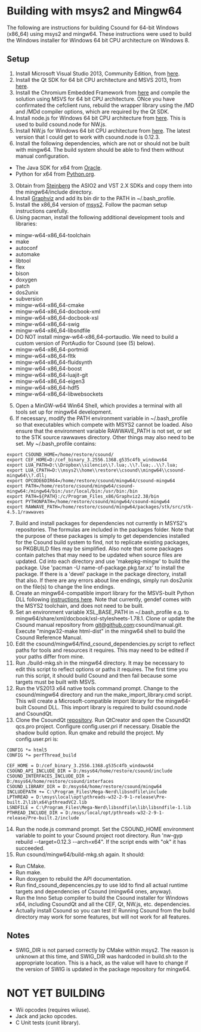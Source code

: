 # Building with msys2 and Mingw64

The following are instructions for building Csound for 64-bit Windows (x86_64) using msys2 and mingw64. These instructions were used to build the Windows installer for Windows 64 bit CPU architecture on Windows 8.

## Setup

1. Install Microsoft Visual Studio 2013, Community Edition, from [here](https://www.visualstudio.com/en-us/news/vs2013-community-vs.aspx).
2. Install the Qt SDK for 64 bit CPU architecture and MSVS 2013, from [here](http://download.qt.io/official_releases/qt/5.6/5.6.0/qt-opensource-windows-x86-msvc2013_64-5.6.0.exe).
3. Install the Chromium Embedded Framework from [here](https://cefbuilds.com/) and compile the solution using MSVS for 64 bit CPU architecture. ONce you have confirmated the cefclient runs, rebuild the wrapper library using the /MD and /MDd compiler options, which are required by the Qt SDK.
4. Install node.js for Windows 64 bit CPU architecture from [here](https://nodejs.org/en/). This is used to build csound.node for NW.js.
4. Install NW.js for Windows 64 bit CPU architecture from [here](http://nwjs.io/). The latest version that I could get to work with csound.node is 0.12.3.
8. Install the following dependencies, which are not or should not be built with mingw64. The build system should be able to find them without manual configuration.
  * The Java SDK for x64 from [Oracle](http://www.oracle.com/technetwork/java/index.html).
  * Python for x64 from [Python.org](https://www.python.org/).
3. Obtain from [Steinberg](http://www.steinberg.net/en/company/developers.html) the ASIO2 and VST 2.X SDKs and copy them into the mingw64/include directory.
4. Install [Graphviz](http://www.graphviz.org/) and add its bin dir to the PATH in ~/.bash_profile.
1. Install the x86_64 version of [msys2](http://msys2.github.io/). Follow the pacman setup instructions carefully.
2. Using pacman, install the following additional development tools and libraries:
  * mingw-w64-x86_64-toolchain
  * make
  * autoconf
  * automake
  * libtool
  * flex
  * bison
  * doxygen
  * patch
  * dos2unix
  * subversion
  * mingw-w64-x86_64-cmake
  * mingw-w64-x86_64-docbook-xml
  * mingw-w64-x86_64-docbook-xsl
  * mingw-w64-x86_64-swig
  * mingw-w64-x86_64-libsndfile
  * DO NOT install mingw-w64-x86_64-portaudio. We need to build a custom version of PortAudio for Csound (see (5) below).
  * mingw-w64-x86_64-portmidi
  * mingw-w64-x86_64-fltk
  * mingw-w64-x86_64-fluidsynth
  * mingw-w64-x86_64-boost
  * mingw-w64-x86_64-luajit-git
  * mingw-w64-x86_64-eigen3
  * mingw-w64-x86_64-hdf5
  * mingw-w64-x86_64-libwebsockets
5. Open a MinGW-w64 Win64 Shell, which provides a terminal with all tools set up for mingw64 development.
6. If necessary, modify the PATH environment variable in ~/.bash_profile so that executables which compete with MSYS2 cannot be loaded. Also ensure that the environment variable RAWWAVE_PATH is not set, or set to the STK source rawwaves directory. Other things may also need to be set. My ~/.bash_profile contains:
```
export CSOUND_HOME=/home/restore/csound/
export CEF_HOME=D:/cef_binary_3.2556.1368.g535c4fb_windows64
export LUA_PATH=D:\\Dropbox\\silencio\\?.lua;.\\?.lua;..\\?.lua;
export LUA_CPATH=D:\\msys2\\home\\restore\\csound\\mingw64\\csound-mingw64\\?.dll;
export OPCODE6DIR64=/home/restore/csound/mingw64/csound-mingw64
export PATH=/home/restore/csound/mingw64/csound-mingw64:/mingw64/bin:/usr/local/bin:/usr/bin:/bin
export PATH=${PATH}:/c/Program_Files_x86/Graphviz2.38/bin
export PYTHONPATH=/home/restore/csound/mingw64/csound-mingw64
export RAWWAVE_PATH=/home/restore/csound/mingw64/packages/stk/src/stk-4.5.1/rawwaves
```
7. Build and install packages for dependencies not currently in MSYS2's repositories. The formulas are included in the packages folder. Note that the purpose of these packages is simply to get dependencies installed for the Csound build system to find, not to replicate existing packages, so PKGBUILD files may be simplified. Also note that some packages contain patches that may need to be updated when source files are updated. Cd into each directory and use 'makepkg-mingw' to build the package. Use 'pacman -U name-of-package.pkg.tar.xz' to install the package. If there is a 'devel' package in the package directory, install that also. If there are any errors about line endings, simply run dos2unix on the file(s) to change the line endings.
7. Create an mingw64-compatible import library for the MSVS-built Python DLL following [instructions here](http://ascend4.org/Setting_up_a_MinGW-w64_build_environment). Note that currently, gendef comes with the MSYS2 toolchain, and does not need to be built.
9. Set an environment variable XSL_BASE_PATH in ~/.bash_profile e.g. to mingw64/share/xml/docbook/xsl-stylesheets-1.78.1. Clone or update the Csound manual repository from git@github.com:csound/manual.git. Execute "mingw32-make html-dist" in the mingw64 shell to build the Csound Reference Manual.
10. Edit the csound/mingw64/find_csound_dependencies.py script to reflect paths for tools and resources it requires. This may need to be edited if your paths differ from mine.
11. Run ./build-mkg.sh in the mingw64 directory. It may be necessary to edit this script to reflect options or paths it requires. The first time you run this script, it should build Csound and then fail because some targets must be built with MSVS.
12. Run the VS2013 x64 native tools command prompt. Change to the csound/mingw64 directory and run the make_import_library.cmd script. This will create a Microsoft-compatible import library for the mingw64-built Csound DLL. This import library is required to build csound.node and CsoundQt.
13. Clone the CsoundQt [repository](https://github.com/CsoundQt/CsoundQt). Run QtCreator and open the CsoundQt qcs.pro project. Configure config.user.pri if necessary. Disable the shadow build option. Run qmake and rebuild the project. My config.user.pri is:
```
CONFIG *= html5
CONFIG *= perfThread_build

CEF_HOME = D:/cef_binary_3.2556.1368.g535c4fb_windows64
CSOUND_API_INCLUDE_DIR = D:/msys64/home/restore/csound/include
CSOUND_INTERFACES_INCLUDE_DIR = D:/msys64/home/restore/csound/interfaces
CSOUND_LIBRARY_DIR = D:/msys64/home/restore/csound/mingw64
INCLUDEPATH += C:\Program_Files\Mega-Nerd\libsndfile\include
LPTHREAD = D:\msys\local\opt\pthreads-w32-2-9-1-release\Pre-built.2\lib\x64\pthreadVC2.lib
LSNDFILE = C:\Program_Files\Mega-Nerd\libsndfile\lib\libsndfile-1.lib
PTHREAD_INCLUDE_DIR = D:/msys/local/opt/pthreads-w32-2-9-1-release/Pre-built.2/include
```
14. Run the node.js command prompt. Set the CSOUND_HOME environment variable to point to your Csound project root directory. Run 'nw-gyp rebuild --target=0.12.3 --arch=x64". If the script ends with "ok" it has succeeded.
15. Run csound/mingw64/build-mkg.sh again. It should:
  * Run CMake.
  * Run make.
  * Run doxygen to rebuild the API documentation.
  * Run find_csound_depencencies.py to use ldd to find all actual runtime targets and dependencies of Csound (mingw64 ones, anyway).
  * Run the Inno Setup compiler to build the Csound installer for Windows x64, including CsoundQt and all the CEF, Qt, NW.js, etc. dependencies.
  * Actually install Csound so you can test it! Running Csound from the build directory may work for some features, but will not work for all features.

## Notes

* SWIG_DIR is not parsed correctly by CMake within msys2.  The reason is unknown at this time, and SWIG_DIR was hardcoded in build.sh to the appropriate location.  This is a hack, as the value will have to change if the version of SWIG is updated in the package repository for mingw64.

# NOT YET BUILDING

* Wii opcodes (requires wiiuse).
* Jack and jacko opcodes.
* C Unit tests (cunit library).

